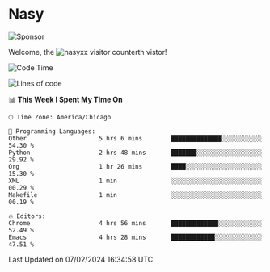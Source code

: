 # Nasy

<!--
<p align="center">
<img height="200" src="https://github-readme-stats.vercel.app/api?username=nasyxx&count_private=true&show_icons=true&theme=dracula&include_all_commits=true"/>
<img height="200" src="https://github-readme-stats.vercel.app/api/top-langs/?username=nasyxx&theme=dracula&hide=html,jupyter+notebook&count_private=true&show_icons=true"/>
</p>

  
----------------
-->

![Sponsor](https://img.shields.io/static/v1.svg?label=Sponsor&message=%E2%9D%A4&logo=GitHub&style=flat&color=pink)
 
Welcome, the ![nasyxx visitor counter](https://count.getloli.com/get/@nasyxx?theme=rule34)th vistor!
 
<!--START_SECTION:waka-->
![Code Time](http://img.shields.io/badge/Code%20Time-4%2C284%20hrs%2034%20mins-blue)

![Lines of code](https://img.shields.io/badge/From%20Hello%20World%20I%27ve%20Written-6.3%20million%20lines%20of%20code-blue)

📊 **This Week I Spent My Time On** 

```text
🕑︎ Time Zone: America/Chicago

💬 Programming Languages: 
Other                    5 hrs 6 mins        ██████████████░░░░░░░░░░░   54.30 % 
Python                   2 hrs 48 mins       ███████░░░░░░░░░░░░░░░░░░   29.92 % 
Org                      1 hr 26 mins        ████░░░░░░░░░░░░░░░░░░░░░   15.30 % 
XML                      1 min               ░░░░░░░░░░░░░░░░░░░░░░░░░   00.29 % 
Makefile                 1 min               ░░░░░░░░░░░░░░░░░░░░░░░░░   00.19 % 

🔥 Editors: 
Chrome                   4 hrs 56 mins       █████████████░░░░░░░░░░░░   52.49 % 
Emacs                    4 hrs 28 mins       ████████████░░░░░░░░░░░░░   47.51 % 
```


 Last Updated on 07/02/2024 16:34:58 UTC
<!--END_SECTION:waka-->

<!-- ![visitors](https://visitor-badge.laobi.icu/badge?page_id=nasyxx.nasyxx) -->
